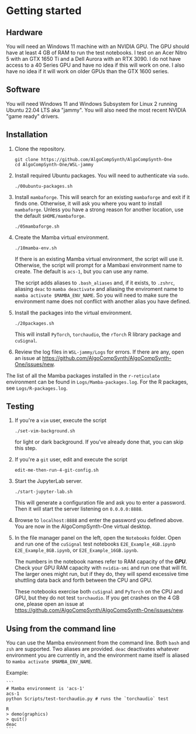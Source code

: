 # Getting started

## Hardware
You will need an Windows 11 machine with an NVIDIA GPU. The GPU should
have at least 4 GB of RAM to run the test notebooks. I test on an
Acer Nitro 5 with an GTX 1650 Ti and a Dell Aurora with an RTX 3090.
I do not have access to a 40 Series GPU and have no idea if this
will work on one. I also have no idea if it will work on older GPUs
than the GTX 1600 series.

## Software
You will need Windows 11 and Windows Subsystem for Linux 2 running
Ubuntu 22.04 LTS aka "jammy". You will also need the most recent
NVIDIA "game ready" drivers.

## Installation

1. Clone the repository.

    ```
    git clone https://github.com/AlgoCompSynth/AlgoCompSynth-One
    cd AlgoCompSynth-One/WSL-jammy
    ```

2. Install required Ubuntu packages. You will need to authenticate
via `sudo`.

    ```
    ./00ubuntu-packages.sh
    ```

3. Install `mambaforge`. This will search for an existing `mambaforge`
and exit if it finds one. Otherwise, it will ask you where you
want to install `mambaforge`. Unless you have a strong reason for
another location, use the default `$HOME/mambaforge`.

    ```
    ./05mambaforge.sh
    ```

4. Create the Mamba virtual environment.

    ```
    ./10mamba-env.sh
    ```

    If there is an existing Mamba virtual environment, the script
    will use it. Otherwise, the script will prompt for a Mambaxi
    environment name to create. The default is `acs-1`, but you
    can use any name.

    The script adds aliases to `.bash_aliases` and, if it exists,
    to `.zshrc`, aliasing `deac` to `mamba deactivate` and aliasing the
    enviroment name to `mamba activate $MAMBA_ENV_NAME`. So you
    will need to make sure the environment name does not conflict
    with another alias you have defined.

5. Install the packages into the virtual environment.

    ```
    ./20packages.sh
    ```

    This will install `PyTorch`, `torchaudio`, the `rTorch` R library
    package and `cuSignal`.

6. Review the log files in `WSL-jammy/Logs` for errors. If there
are any, open an issue at
<https://github.com/AlgoCompSynth/AlgoCompSynth-One/issues/new>.

The list of all the Mamba packages installed in the `r-reticulate`
environment can be found in `Logs/Mamba-packages.log`. For the
R packages, see `Logs/R-packages.log`.

## Testing

1. If you're a `vim` user, execute the script

    ```
    ./set-vim-background.sh
    ```

    for light or dark background. If you've already done that, you
can skip this step.

2. If you're a `git` user, edit and execute the script

    ```
    edit-me-then-run-4-git-config.sh
    ```

3. Start the JupyterLab server.

    ```
    ./start-jupyter-lab.sh
    ```

    This will generate a configuration file and ask you to enter a
password. Then it will start the server listening on `0.0.0.0:8888`.

4. Browse to `localhost:8888` and enter the password you defined above.
You are now in the AlgoCompSynth-One virtual desktop.

5. In the file manager panel on the left, open the `Notebooks` folder.
Open and run one of the `cuSignal` test notebooks `E2E_Example_4GB.ipynb`
`E2E_Example_8GB.ipynb`, or `E2E_Example_16GB.ipynb`.

   The numbers in the notebook names refer to RAM capacity of the ***GPU***.
Check your GPU RAM capacity with `nvidia-smi` and run one that will fit. The
larger ones might run, but if they do, they will spend excessive time
shuttling data back and forth between the CPU and GPU.

    These notebooks exercise both `cuSignal` and `PyTorch` on the CPU and
GPU, but they do not test `torchaudio`. If you get crashes on the
4 GB one, please open an issue at
<https://github.com/AlgoCompSynth/AlgoCompSynth-One/issues/new>.

## Using from the command line
You can use the Mamba environment from the command line. Both
`bash` and `zsh` are supported. Two aliases are provided.
`deac` deactivates whatever environment you are currently in,
and the environment name itself is aliased to `mamba activate
$MAMBA_ENV_NAME`.

Example:

    ```
    # Mamba environment is 'acs-1'
    acs-1
    python Scripts/test-torchaudio.py # runs the `torchaudio` test

    R
    > demo(graphics)
    > quit()
    deac
    ```
